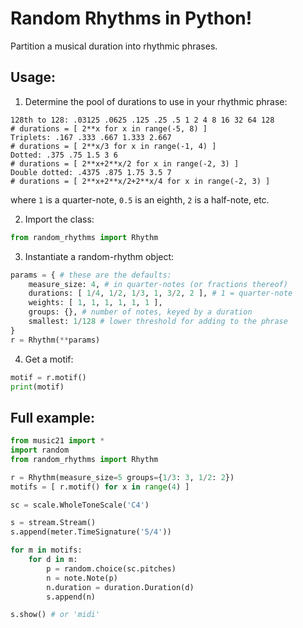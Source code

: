 # Random Rhythms in Python!
Partition a musical duration into rhythmic phrases.

## Usage:

1. Determine the pool of durations to use in your rhythmic phrase:
```
128th to 128: .03125 .0625 .125 .25 .5 1 2 4 8 16 32 64 128
# durations = [ 2**x for x in range(-5, 8) ]
Triplets: .167 .333 .667 1.333 2.667
# durations = [ 2**x/3 for x in range(-1, 4) ]
Dotted: .375 .75 1.5 3 6
# durations = [ 2**x+2**x/2 for x in range(-2, 3) ]
Double dotted: .4375 .875 1.75 3.5 7
# durations = [ 2**x+2**x/2+2**x/4 for x in range(-2, 3) ]
```
where `1` is a quarter-note, `0.5` is an eighth, `2` is a half-note, etc.

2. Import the class:
```python
from random_rhythms import Rhythm
```

3. Instantiate a random-rhythm object:
```python
params = { # these are the defaults:
    measure_size: 4, # in quarter-notes (or fractions thereof)
    durations: [ 1/4, 1/2, 1/3, 1, 3/2, 2 ], # 1 = quarter-note
    weights: [ 1, 1, 1, 1, 1, 1 ],
    groups: {}, # number of notes, keyed by a duration
    smallest: 1/128 # lower threshold for adding to the phrase
}
r = Rhythm(**params)
```

4. Get a motif:
```python
motif = r.motif()
print(motif)
```

## Full example:

```python
from music21 import *
import random
from random_rhythms import Rhythm

r = Rhythm(measure_size=5 groups={1/3: 3, 1/2: 2})
motifs = [ r.motif() for x in range(4) ]

sc = scale.WholeToneScale('C4')

s = stream.Stream()
s.append(meter.TimeSignature('5/4'))

for m in motifs:
    for d in m:
        p = random.choice(sc.pitches)
        n = note.Note(p)
        n.duration = duration.Duration(d)
        s.append(n)

s.show() # or 'midi'
```
